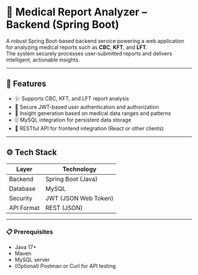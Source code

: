 # 🧬 Medical Report Analyzer – Backend (Spring Boot)

A robust Spring Boot-based backend service powering a web application for analyzing medical reports such as **CBC**, **KFT**, and **LFT**.  
The system securely processes user-submitted reports and delivers intelligent, actionable insights.

---

## 📌 Features

- 🩺 Supports CBC, KFT, and LFT report analysis
- 🔐 Secure JWT-based user authentication and authorization
- 🧠 Insight generation based on medical data ranges and patterns
- 🗄️ MySQL integration for persistent data storage
- 📡 RESTful API for frontend integration (React or other clients)

---

## ⚙️ Tech Stack

| Layer       | Technology         |
|-------------|--------------------|
| Backend     | Spring Boot (Java) |
| Database    | MySQL              |
| Security    | JWT (JSON Web Token) |
| API Format  | REST (JSON)        |

---

### 📋 Prerequisites

- Java 17+
- Maven
- MySQL server
- (Optional) Postman or Curl for API testing

  

